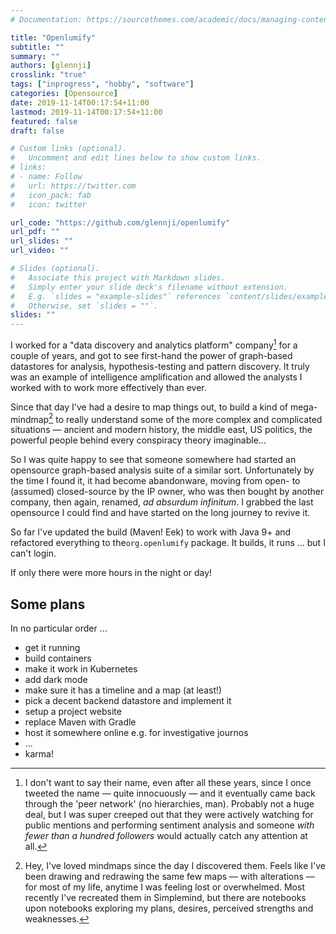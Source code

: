 ```yaml
---
# Documentation: https://sourcethemes.com/academic/docs/managing-content/

title: "Openlumify"
subtitle: ""
summary: ""
authors: [glennji]
crosslink: "true"
tags: ["inprogress", "hobby", "software"]
categories: [Opensource]
date: 2019-11-14T00:17:54+11:00
lastmod: 2019-11-14T00:17:54+11:00
featured: false
draft: false

# Custom links (optional).
#   Uncomment and edit lines below to show custom links.
# links:
# - name: Follow
#   url: https://twitter.com
#   icon_pack: fab
#   icon: twitter

url_code: "https://github.com/glennji/openlumify"
url_pdf: ""
url_slides: ""
url_video: ""

# Slides (optional).
#   Associate this project with Markdown slides.
#   Simply enter your slide deck's filename without extension.
#   E.g. `slides = "example-slides"` references `content/slides/example-slides.md`.
#   Otherwise, set `slides = ""`.
slides: ""
---
```


I worked for a "data discovery and analytics platform" company[^1] for a couple of years, and got to see first-hand the power of graph-based datastores for analysis, hypothesis-testing and pattern discovery. It truly was an example of intelligence amplification and allowed the analysts I worked with to work more effectively than ever.

Since that day I've had a desire to map things out, to build a kind of mega-mindmap[^2] to really understand some of the more complex and complicated situations — ancient and modern history, the middle east, US politics, the powerful people behind every conspiracy theory imaginable...

So I was quite happy to see that someone somewhere had started an opensource graph-based analysis suite of a similar sort. Unfortunately by the time I found it, it had become abandonware, moving from open- to (assumed) closed-source by the IP owner, who was then bought by another company, then again, renamed, _ad absurdum infinitum_. I grabbed the last opensource I could find and have started on the long journey to revive it.

So far I've updated the build (Maven! Eek) to work with Java 9+ and refactored everything to the`org.openlumify` package. It builds, it runs ... but I can't login.

If only there were more hours in the night or day!

## Some plans 

In no particular order ...

* get it running
* build containers
* make it work in Kubernetes
* add dark mode
* make sure it has a timeline and a map (at least!)
* pick a decent backend datastore and implement it
* setup a project website
* replace Maven with Gradle
* host it somewhere online e.g. for investigative journos
* ...
* karma!

[^1]: I don't want to say their name, even after all these years, since I once tweeted the name — quite innocuously — and it eventually came back through the 'peer network' (no hierarchies, man). Probably not a huge deal, but I was super creeped out that they were actively watching for public mentions and performing sentiment analysis and someone _with fewer than a hundred followers_ would actually catch any attention at all.
[^2]: Hey, I've loved mindmaps since the day I discovered them. Feels like I've been drawing and redrawing the same few maps — with alterations — for most of my life, anytime I was feeling lost or overwhelmed. Most recently I've recreated them in Simplemind, but there are notebooks upon notebooks exploring my plans, desires, perceived strengths and weaknesses. 
